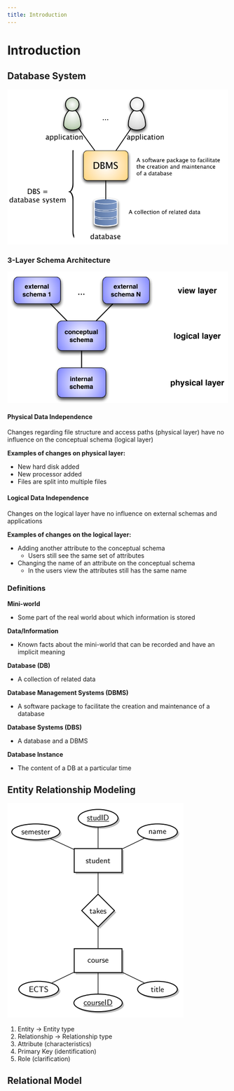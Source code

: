 ```yaml
---
title: Introduction
---
```


# Introduction

## Database System

![image-20200523124229560](images/01-introduction/image-20200523124229560.png)



### 3-Layer Schema Architecture

![image-20200523124314356](images/01-introduction/image-20200523124314356.png)



#### Physical Data Independence

Changes regarding file structure and access paths (physical layer) have no influence on the conceptual schema (logical layer)

**Examples of changes on physical layer:**

* New hard disk added
* New processor added
* Files are split into multiple files



#### Logical Data Independence

Changes on the logical layer have no influence on external schemas and applications

**Examples of changes on the logical layer:**

* Adding another attribute to the conceptual schema
    * Users still see the same set of attributes
* Changing the name of an attribute on the conceptual schema
    * In the users view the attributes still has the same name







### Definitions

**Mini-world**

* Some part of the real world about which information is stored

**Data/Information**

* Known facts about the mini-world that can be recorded and have an implicit meaning

**Database (DB)**

* A collection of related data

**Database Management Systems (DBMS)**

* A software package to facilitate the creation and maintenance of a database

**Database Systems (DBS)**

* A database and a DBMS

**Database Instance**

* The content of a DB at a particular time



## Entity Relationship Modeling

![image-20200523125327347](images/01-introduction/image-20200523125327347.png)

1. Entity $\to$ Entity type
2. Relationship $\to$ Relationship type
3. Attribute (characteristics)
4. Primary Key (identification)
5. Role (clarification)

## Relational Model







